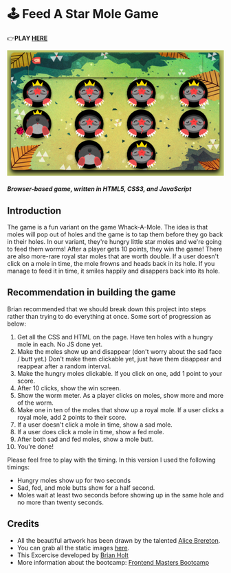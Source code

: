 # 🕹️ Feed A Star Mole Game
👉**PLAY [HERE](https://mitzelldone.github.io/FrontendMasters-Bootcamp/Feed%20A%20Star%20Mole/Index.html)** 

[![Demo Web Feed A Star Mole Game](./assets/demo.png)](https://mitzelldone.github.io/Feed_A_Star_Mole/Index.html)
##### Browser-based game, written in HTML5, CSS3, and JavaScript

## Introduction
The game is a fun variant on the game Whack-A-Mole. The idea is that moles will pop out of holes and the game is to tap them before they go back in their holes. In our variant, they're hungry little star moles and we're going to feed them worms! After a player gets 10 points, they win the game! There are also more-rare royal star moles that are worth double. If a user doesn't click on a mole in time, the mole frowns and heads back in its hole. If you manage to feed it in time, it smiles happily and disappers back into its hole.

## Recommendation in building the game
Brian recommended that we should break down this project into steps rather than trying to do everything at once. Some sort of progression as below:

1. Get all the CSS and HTML on the page. Have ten holes with a hungry mole in each. No JS done yet.
2. Make the moles show up and disappear (don't worry about the sad face / butt yet.) Don't make them clickable yet, just have them disappear and reappear after a random interval.
3. Make the hungry moles clickable. If you click on one, add 1 point to your score.
4. After 10 clicks, show the win screen.
5. Show the worm meter. As a player clicks on moles, show more and more of the worm.
6. Make one in ten of the moles that show up a royal mole. If a user clicks a royal mole, add 2 points to their score.
7. If a user doesn't click a mole in time, show a sad mole.
8. If a user does click a mole in time, show a fed mole.
9. After both sad and fed moles, show a mole butt.
10. You're done!

Please feel free to play with the timing. In this version I used the following timings:

- Hungry moles show up for two seconds
- Sad, fed, and mole butts show for a half second.
- Moles wait at least two seconds before showing up in the same hole and no more than twenty seconds.


## Credits
- All the beautiful artwork has been drawn by the talented [Alice Brereton](https://www.pickledalice.com/). 
- You can grab all the static images [here](https://frontendmasters.github.io/bootcamp/mole.zip).
- This Excercise developed by [Brian Holt](https://frontendmasters.com/teachers/brian-holt/) 
- More information about the bootcamp: [Frontend Masters Bootcamp](https://frontendmasters.com/bootcamp/)
